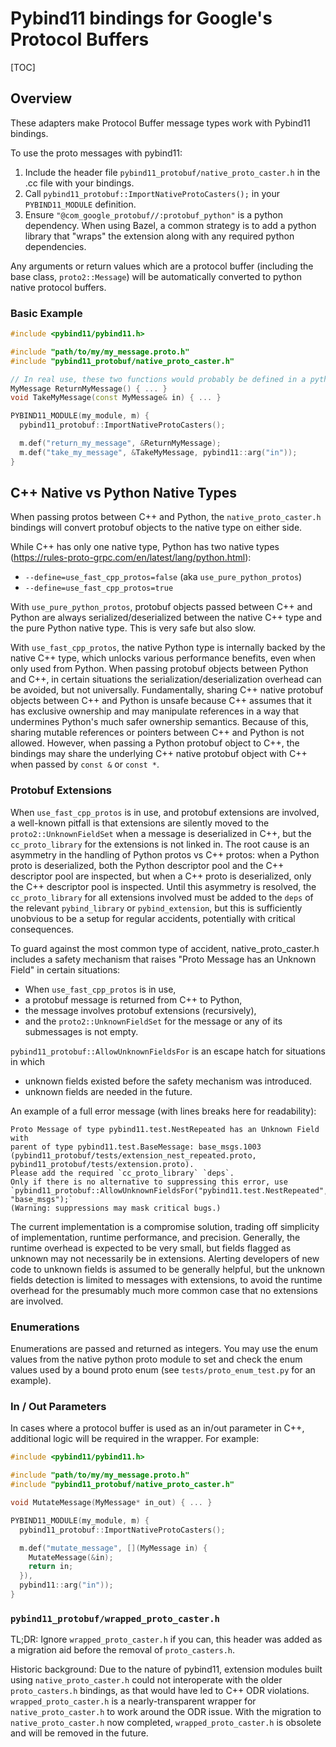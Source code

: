 # Pybind11 bindings for Google's Protocol Buffers

[TOC]

## Overview

These adapters make Protocol Buffer message types work with Pybind11 bindings.

To use the proto messages with pybind11:

1. Include the header file `pybind11_protobuf/native_proto_caster.h`
   in the .cc file with your bindings.
1. Call `pybind11_protobuf::ImportNativeProtoCasters();` in your `PYBIND11_MODULE` definition.
1. Ensure `"@com_google_protobuf//:protobuf_python"` is a python dependency.
   When using Bazel, a common strategy is to add a python library that "wraps"
   the extension along with any required python dependencies.

Any arguments or return values which are a protocol buffer (including the base
class, `proto2::Message`) will be automatically converted to python native
protocol buffers.


### Basic Example

```cpp
#include <pybind11/pybind11.h>

#include "path/to/my/my_message.proto.h"
#include "pybind11_protobuf/native_proto_caster.h"

// In real use, these two functions would probably be defined in a python-agnostic library.
MyMessage ReturnMyMessage() { ... }
void TakeMyMessage(const MyMessage& in) { ... }

PYBIND11_MODULE(my_module, m) {
  pybind11_protobuf::ImportNativeProtoCasters();

  m.def("return_my_message", &ReturnMyMessage);
  m.def("take_my_message", &TakeMyMessage, pybind11::arg("in"));
}
```


## C++ Native vs Python Native Types

When passing protos between C++ and Python, the `native_proto_caster.h`
bindings will convert protobuf objects to the native type on either side.

While C++ has only one native type, Python has two native types
(https://rules-proto-grpc.com/en/latest/lang/python.html):

* `--define=use_fast_cpp_protos=false` (aka `use_pure_python_protos`)
* `--define=use_fast_cpp_protos=true`

With `use_pure_python_protos`, protobuf objects passed between C++ and Python
are always serialized/deserialized between the native C++ type and the pure
Python native type. This is very safe but also slow.

With `use_fast_cpp_protos`, the native Python type is internally backed by
the native C++ type, which unlocks various performance benefits, even when
only used from Python. When passing protobuf objects between Python and C++,
in certain situations the serialization/deserialization overhead can be
avoided, but not universally. Fundamentally, sharing C++ native protobuf
objects between C++ and Python is unsafe because C++ assumes that it has
exclusive ownership and may manipulate references in a way that undermines
Python's much safer ownership semantics. Because of this, sharing mutable
references or pointers between C++ and Python is not allowed. However, when
passing a Python protobuf object to C++, the bindings may share the underlying
C++ native protobuf object with C++ when passed by `const &` or `const *`.

### Protobuf Extensions

When `use_fast_cpp_protos` is in use, and
protobuf extensions
are involved, a well-known pitfall is that extensions are silently moved
to the `proto2::UnknownFieldSet` when a message is deserialized in C++,
but the `cc_proto_library` for the extensions is not linked in. The root
cause is an asymmetry in the handling of Python protos vs C++ protos: when
a Python proto is deserialized, both the Python descriptor pool and the C++
descriptor pool are inspected, but when a C++ proto is deserialized, only
the C++ descriptor pool is inspected. Until this asymmetry is resolved, the
`cc_proto_library` for all extensions involved must be added to the `deps` of
the relevant `pybind_library` or `pybind_extension`, but this is sufficiently
unobvious to be a setup for regular accidents, potentially with critical
consequences.

To guard against the most common type of accident, native_proto_caster.h
includes a safety mechanism that raises "Proto Message has an Unknown Field"
in certain situations:

* When `use_fast_cpp_protos` is in use,
* a protobuf message is returned from C++ to Python,
* the message involves protobuf extensions (recursively),
* and the `proto2::UnknownFieldSet` for the message or any of its submessages
  is not empty.

`pybind11_protobuf::AllowUnknownFieldsFor` is an escape hatch for situations in
which

* unknown fields existed before the safety mechanism was
  introduced.
* unknown fields are needed in the future.

An example of a full error message (with lines breaks here for readability):

```
Proto Message of type pybind11.test.NestRepeated has an Unknown Field with
parent of type pybind11.test.BaseMessage: base_msgs.1003
(pybind11_protobuf/tests/extension_nest_repeated.proto,
pybind11_protobuf/tests/extension.proto).
Please add the required `cc_proto_library` `deps`.
Only if there is no alternative to suppressing this error, use
`pybind11_protobuf::AllowUnknownFieldsFor("pybind11.test.NestRepeated", "base_msgs");`
(Warning: suppressions may mask critical bugs.)
```

The current implementation is a compromise solution, trading off simplicity
of implementation, runtime performance, and precision. Generally, the runtime
overhead is expected to be very small, but fields flagged as unknown may not
necessarily be in extensions.
Alerting developers of new code to unknown fields is assumed to be generally
helpful, but the unknown fields detection is limited to messages with
extensions, to avoid the runtime overhead for the presumably much more common
case that no extensions are involved.

### Enumerations

Enumerations are passed and returned as integers. You may use the enum values
from the native python proto module to set and check the enum values used
by a bound proto enum (see `tests/proto_enum_test.py` for an example).

### In / Out Parameters

In cases where a protocol buffer is used as an in/out parameter in C++,
additional logic will be required in the wrapper. For example:

```cpp
#include <pybind11/pybind11.h>

#include "path/to/my/my_message.proto.h"
#include "pybind11_protobuf/native_proto_caster.h"

void MutateMessage(MyMessage* in_out) { ... }

PYBIND11_MODULE(my_module, m) {
  pybind11_protobuf::ImportNativeProtoCasters();

  m.def("mutate_message", [](MyMessage in) {
    MutateMessage(&in);
    return in;
  }),
  pybind11::arg("in"));
}
```


### `pybind11_protobuf/wrapped_proto_caster.h`

TL;DR: Ignore `wrapped_proto_caster.h` if you can, this header was added as
a migration aid before the removal of `proto_casters.h`.

Historic background: Due to the nature of pybind11, extension modules
built using `native_proto_caster.h` could not interoperate with the
older `proto_casters.h` bindings, as that would have led to C++ ODR
violations. `wrapped_proto_caster.h` is a nearly-transparent wrapper for
`native_proto_caster.h` to work around the ODR issue. With the migration to
`native_proto_caster.h` now completed, `wrapped_proto_caster.h` is obsolete
and will be removed in the future.
